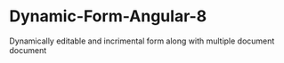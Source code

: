 # Dynamic-Form-Angular-8
Dynamically editable and incrimental form along with multiple document document 
